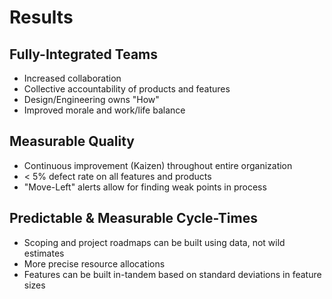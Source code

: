 # Results

## Fully-Integrated Teams
* Increased collaboration
* Collective accountability of products and features
* Design/Engineering owns "How"
* Improved morale and work/life balance

## Measurable Quality
* Continuous improvement (Kaizen) throughout entire organization
* < 5% defect rate on all features and products
* "Move-Left" alerts allow for finding weak points in process

## Predictable & Measurable Cycle-Times
* Scoping and project roadmaps can be built using data, not wild estimates
* More precise resource allocations
* Features can be built in-tandem based on standard deviations in feature sizes